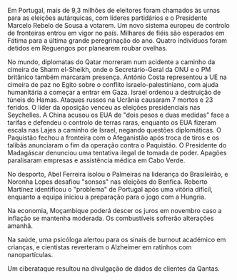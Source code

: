 Em Portugal, mais de 9,3 milhões de eleitores foram chamados às urnas para as eleições autárquicas, com líderes partidários e o Presidente Marcelo Rebelo de Sousa a votarem. Um novo sistema europeu de controlo de fronteiras entrou em vigor no país. Milhares de fiéis são esperados em Fátima para a última grande peregrinação do ano. Quatro indivíduos foram detidos em Reguengos por planearem roubar ovelhas.

No mundo, diplomatas do Qatar morreram num acidente a caminho da cimeira de Sharm el-Sheikh, onde o Secretário-Geral da ONU e o PM britânico também marcaram presença. António Costa representou a UE na cimeira de paz no Egito sobre o conflito israelo-palestiniano, com ajuda humanitária a começar a entrar em Gaza. Israel ordenou a destruição de túneis do Hamas. Ataques russos na Ucrânia causaram 7 mortos e 23 feridos. O líder da oposição venceu as eleições presidenciais nas Seychelles. A China acusou os EUA de "dois pesos e duas medidas" face a tarifas e defendeu o controlo de terras raras, enquanto os EUA fizeram escala nas Lajes a caminho de Israel, negando questões diplomáticas. O Paquistão fechou a fronteira com o Afeganistão após troca de tiros e os talibãs anunciaram o fim da operação contra o Paquistão. O Presidente do Madagáscar denunciou uma tentativa ilegal de tomada de poder. Apagões paralisaram empresas e assistência médica em Cabo Verde.

No desporto, Abel Ferreira isolou o Palmeiras na liderança do Brasileirão, e Noronha Lopes desafiou "sonsos" nas eleições do Benfica. Roberto Martínez identificou o "problema" de Portugal após uma vitória difícil, enquanto a equipa iniciou a preparação para o jogo com a Hungria.

Na economia, Moçambique poderá descer os juros em novembro caso a inflação se mantenha moderada. Os combustíveis sofrerão alterações amanhã.

Na saúde, uma psicóloga alertou para os sinais de burnout académico em crianças, e cientistas reverteram o Alzheimer em ratinhos com nanopartículas.

Um ciberataque resultou na divulgação de dados de clientes da Qantas.